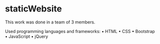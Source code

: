 # staticWebsite

This work was done in a team of 3 members.

Used programming languages and frameworks:
• HTML
• CSS
• Bootstrap
• JavaScript
• jQuery
